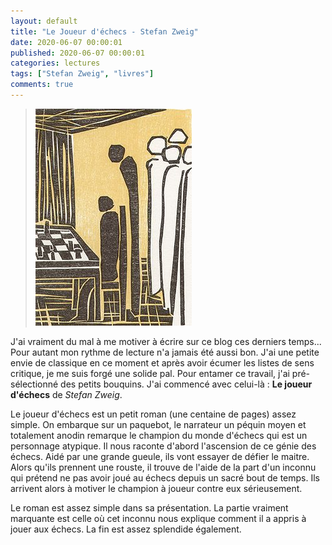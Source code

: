 ```yaml
---
layout: default
title: "Le Joueur d'échecs - Stefan Zweig"
date: 2020-06-07 00:00:01
published: 2020-06-07 00:00:01
categories: lectures
tags: ["Stefan Zweig", "livres"]
comments: true
---
```


> ![moutons](/_pics/lv/zweig_stefan/joueur-echecs.jpg)

J'ai vraiment du mal à me motiver à écrire sur ce blog ces derniers temps... Pour autant mon rythme de lecture n'a jamais été aussi bon. J'ai une petite envie de classique en ce moment et après avoir écumer les listes de sens critique, je me suis forgé une solide pal. Pour entamer ce travail, j'ai pré-sélectionné des petits bouquins. J'ai commencé avec celui-là : **Le joueur d'échecs** de *Stefan Zweig*.

Le joueur d'échecs est un petit roman (une centaine de pages) assez simple. On embarque sur un paquebot, le narrateur un péquin moyen et totalement anodin remarque le champion du monde d'échecs qui est un personnage atypique. Il nous raconte d'abord l'ascension de ce génie des échecs. Aidé par une grande gueule, ils vont essayer de défier le maitre. Alors qu'ils prennent une rouste, il trouve de l'aide de la part d'un inconnu qui prétend ne pas avoir joué au échecs depuis un sacré bout de temps. Ils arrivent alors à motiver le champion à joueur contre eux sérieusement.

Le roman est assez simple dans sa présentation. La partie vraiment marquante est celle où cet inconnu nous explique comment il a appris à jouer aux échecs. La fin est assez splendide également.
